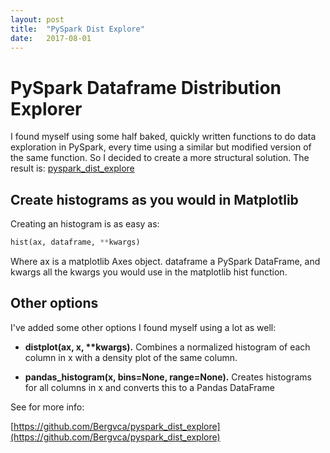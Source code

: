 ```yaml
---
layout: post
title:  "PySpark Dist Explore"
date:   2017-08-01
---
```


# PySpark Dataframe Distribution Explorer

I found myself using some half baked, quickly written functions to do data exploration in PySpark, 
every time using a similar but modified version of the same function. So I decided to create a more
structural solution. The result is: [pyspark_dist_explore](https://github.com/Bergvca/pyspark_dist_explore)

## Create histograms as you would in Matplotlib

Creating an histogram is as easy as:

```python
hist(ax, dataframe, **kwargs)
```

Where ax is a matplotlib Axes object. dataframe a PySpark DataFrame, and kwargs all the kwargs you would 
use in the matplotlib hist function.

## Other options

I've added some other options I found myself using a lot as well:

* __distplot(ax, x, **kwargs).__ Combines a normalized histogram of each column in x with a density plot of the same column.

* __pandas_histogram(x, bins=None, range=None).__ Creates histograms for all columns in x and converts this to a Pandas DataFrame

See for more info:

[https://github.com/Bergvca/pyspark_dist_explore](https://github.com/Bergvca/pyspark_dist_explore)